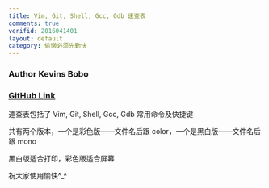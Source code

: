 ```yaml
---
title: Vim, Git, Shell, Gcc, Gdb 速查表
comments: true
verifid: 2016041401
layout: default
category: 偷懒必须先勤快
---
```


### Author Kevins Bobo

### [GitHub Link](https://github.com/KevinsBobo/cheat-sheet)

速查表包括了 Vim, Git, Shell, Gcc, Gdb 常用命令及快捷键

共有两个版本，一个是彩色版——文件名后跟 color，一个是黑白版——文件名后跟 mono

黑白版适合打印，彩色版适合屏幕

祝大家使用愉快^_^
